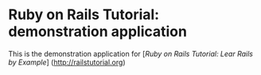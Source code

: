 # Ruby on Rails Tutorial: demonstration application

This is the demonstration application for [*Ruby on Rails Tutorial: Lear Rails by Example*] (http://railstutorial.org)